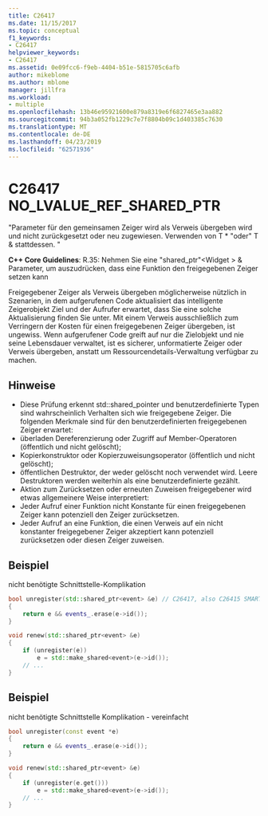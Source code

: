 ```yaml
---
title: C26417
ms.date: 11/15/2017
ms.topic: conceptual
f1_keywords:
- C26417
helpviewer_keywords:
- C26417
ms.assetid: 0e09fcc6-f9eb-4404-b51e-5815705c6afb
author: mikeblome
ms.author: mblome
manager: jillfra
ms.workload:
- multiple
ms.openlocfilehash: 13b46e95921600e879a8319e6f6827465e3aa882
ms.sourcegitcommit: 94b3a052fb1229c7e7f8804b09c1d403385c7630
ms.translationtype: MT
ms.contentlocale: de-DE
ms.lasthandoff: 04/23/2019
ms.locfileid: "62571936"
---
```

# <a name="c26417-nolvaluerefsharedptr"></a>C26417 NO_LVALUE_REF_SHARED_PTR
"Parameter für den gemeinsamen Zeiger wird als Verweis übergeben wird und nicht zurückgesetzt oder neu zugewiesen. Verwenden von T * "oder" T & stattdessen. "

**C++ Core Guidelines**: R.35: Nehmen Sie eine "shared_ptr"\<Widget > & Parameter, um auszudrücken, dass eine Funktion den freigegebenen Zeiger setzen kann

Freigegebener Zeiger als Verweis übergeben möglicherweise nützlich in Szenarien, in dem aufgerufenen Code aktualisiert das intelligente Zeigerobjekt Ziel und der Aufrufer erwartet, dass Sie eine solche Aktualisierung finden Sie unter. Mit einem Verweis ausschließlich zum Verringern der Kosten für einen freigegebenen Zeiger übergeben, ist ungewiss. Wenn aufgerufener Code greift auf nur die Zielobjekt und nie seine Lebensdauer verwaltet, ist es sicherer, unformatierte Zeiger oder Verweis übergeben, anstatt um Ressourcendetails-Verwaltung verfügbar zu machen.

## <a name="remarks"></a>Hinweise
- Diese Prüfung erkennt std::shared_pointer und benutzerdefinierte Typen sind wahrscheinlich Verhalten sich wie freigegebene Zeiger. Die folgenden Merkmale sind für den benutzerdefinierten freigegebenen Zeiger erwartet:
- überladen Dereferenzierung oder Zugriff auf Member-Operatoren (öffentlich und nicht gelöscht);
- Kopierkonstruktor oder Kopierzuweisungsoperator (öffentlich und nicht gelöscht);
- öffentlichen Destruktor, der weder gelöscht noch verwendet wird. Leere Destruktoren werden weiterhin als eine benutzerdefinierte gezählt.
- Aktion zum Zurücksetzen oder erneuten Zuweisen freigegebener wird etwas allgemeinere Weise interpretiert:
- Jeder Aufruf einer Funktion nicht Konstante für einen freigegebenen Zeiger kann potenziell den Zeiger zurücksetzen.
- Jeder Aufruf an eine Funktion, die einen Verweis auf ein nicht konstanter freigegebener Zeiger akzeptiert kann potenziell zurücksetzen oder diesen Zeiger zuweisen.

## <a name="example"></a>Beispiel
nicht benötigte Schnittstelle-Komplikation

```cpp
bool unregister(std::shared_ptr<event> &e) // C26417, also C26415 SMART_PTR_NOT_NEEDED
{
    return e && events_.erase(e->id());
}

void renew(std::shared_ptr<event> &e)
{
    if (unregister(e))
        e = std::make_shared<event>(e->id());
    // ...
}
```

## <a name="example"></a>Beispiel
nicht benötigte Schnittstelle Komplikation - vereinfacht

```cpp
bool unregister(const event *e)
{
    return e && events_.erase(e->id());
}

void renew(std::shared_ptr<event> &e)
{
    if (unregister(e.get()))
        e = std::make_shared<event>(e->id());
    // ...
}
```
